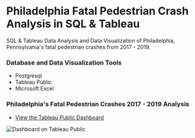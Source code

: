 # Philadelphia Fatal Pedestrian Crash Analysis in SQL & Tableau
SQL & Tableau Data Analysis and Data Visualization of Philadelphia, Pennsylvania's fatal pedestrian crashes from 2017 - 2019. 

### Database and Data Visualization Tools
+ Postgresql
+ Tableau Public
+ Microsoft Excel

### Philadelphia's Fatal Pedestrian Crashes 2017 - 2019 Analysis
+ [View the Tableau Public Dashboard](https://public.tableau.com/profile/matthew.snell1329#!/vizhome/PhiladelphiaPedestrianFatalities/PhiladelphiasFatalPedestrianCrashes2017-2019)

![Dashboard on Tableau Public](https://github.com/MatthewLSnell/2017---2019-Philadelphia-Pedestrian-Fatalities-Analysis/blob/main/Philadelphia%20Pedestrian%20Traffic%20Fatality%20Dashboard%20Cover.PNG)

